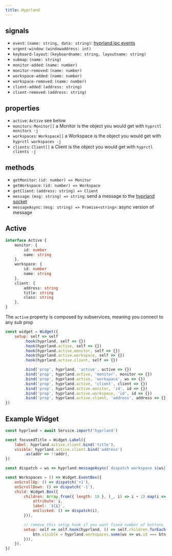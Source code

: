 ```yaml
---
title: Hyprland
---
```


## signals

* `event`: `(name: string, data: string)`: [hyprland ipc events](https://wiki.hyprland.org/IPC/#events-list)
* `urgent-window`: `(windowaddress: int)`
* `keyboard-layout`: `(keyboardname: string, layoutname: string)`
* `submap`: `(name: string)`
* `monitor-added`: `(name: number)`
* `monitor-removed`: `(name: number)`
* `workspace-added`: `(name: number)`
* `workspace-removed`: `(name: number)`
* `client-added`: `(address: string)`
* `client-removed`: `(address: string)`

## properties

* `active`: `Active` see below
* `monitors`: `Monitor[]` a Monitor is the object you would get with `hyprctl monitors -j`
* `workspaces`: `Workspace[]` a Workspace is the object you would get with `hyprctl workspaces -j`
* `clients`: `Client[]` a Client is the object you would get with `hyprctl clients -j`

## methods

* `getMonitor`: `(id: number) => Monitor`
* `getWorkspace`: `(id: number) => Workspace`
* `getClient`: `(address: string) => Client`
* `message`: `(msg: string) => string`: send a message to the [hyprland socket](https://wiki.hyprland.org/IPC/#tmphyprhissocketsock)
* `messageAsync`: `(msg: string) => Promise<string>`: async version of message

## Active

```ts
interface Active {
    monitor: {
        id: number
        name: string
    },
    workspace: {
        id: number
        name: string
    },
    client: {
        address: string
        title: string
        class: string
    },
}
```

The `active` property is composed by subservices, meaning you connect to any sub prop

```js
const widget = Widget({
    setup: self => self
        .hook(hyprland, self => {})
        .hook(hyprland.active, self => {})
        .hook(hyprland.active.monitor, self => {})
        .hook(hyprland.active.workspace, self => {})
        .hook(hyprland.active.client, self => {})

        .bind('prop', hyprland, 'active', active => {})
        .bind('prop', hyprland.active, 'monitor', monitor => {})
        .bind('prop', hyprland.active, 'workspace', ws => {})
        .bind('prop', hyprland.active, 'client', client => {})
        .bind('prop', hyprland.active.monitor, 'id', id => {})
        .bind('prop', hyprland.active.workspace, 'id', id => {})
        .bind('prop', hyprland.active.client, 'address', address => {}),
})
```

## Example Widget

```js
const hyprland = await Service.import('hyprland')

const focusedTitle = Widget.Label({
    label: hyprland.active.client.bind('title'),
    visible: hyprland.active.client.bind('address')
        .as(addr => !!addr),
})

const dispatch = ws => hyprland.messageAsync(`dispatch workspace ${ws}`);

const Workspaces = () => Widget.EventBox({
    onScrollUp: () => dispatch('+1'),
    onScrollDown: () => dispatch('-1'),
    child: Widget.Box({
        children: Array.from({ length: 10 }, (_, i) => i + 1).map(i => Widget.Button({
            attribute: i,
            label: `${i}`,
            onClicked: () => dispatch(i),
        })),

        // remove this setup hook if you want fixed number of buttons
        setup: self => self.hook(hyprland, () => self.children.forEach(btn => {
            btn.visible = hyprland.workspaces.some(ws => ws.id === btn.attribute);
        })),
    }),
})
```
